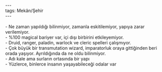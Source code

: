 ---<br>tags: Mekân/Şehir<br>---<br><br>- Ne zaman yapıldığı bilinmiyor, zamanla eskitilemiyor, yapıya zarar verilemiyor.<br>- %100 magical bariyer var, içi dışı birbirini etkileyemiyor.<br>- Druid, ranger, paladin, warlock ve cleric spelleri çalışmıyor.<br>- Çok büyük bir transmutation wizard, imparatorluk oraya gittiğinden beri orada yaşıyor. Ayrıldığında da ne oldu bilinmiyor.<br>- Adı kale ama surların ortasında bir yapı<br>- Yüzlerce, binlerce insanın yaşayabileceği odalar var